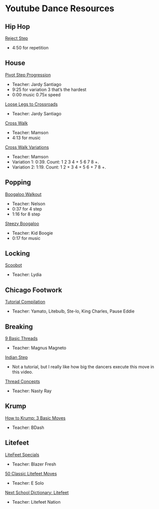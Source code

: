 # Youtube Dance Resources

## Hip Hop
[Reject Step](https://www.youtube.com/watch?v=fMEBZ59AQLk)
* 4:50 for repetition

## House 
[Pivot Step Progression](https://www.youtube.com/watch?v=AdELXIatPDA)
* Teacher: Jardy Santiago
* 9:25 for variation 3 that’s the hardest
* 0:00 music 0.75x speed

[Loose Legs to Crossroads](https://www.youtube.com/watch?v=qhjIoA0kq4g)
* Teacher: Jardy Santiago

[Cross Walk](https://www.youtube.com/watch?v=TQVuoS39yY8)
* Teacher: Mamson
* 4:13 for music

[Cross Walk Variations](https://www.youtube.com/watch?v=S_ygdFJ4L54)
* Teacher: Mamson
* Variation 1: 0:39. Count: 1   2   3   4 + 5   6   7   8 +.
* Variation 2: 1:19. Count: 1   2 + 3   4 + 5   6 + 7   8 +.   

## Popping
[Boogaloo Walkout](https://www.youtube.com/watch?v=_oiBafzsEFk)
* Teacher: Nelson
* 0:37 for 4 step
* 1:16 for 8 step

[Steezy Boogaloo](https://www.youtube.com/watch?v=9Zd1LnclWug)
* Teacher: Kid Boogie
* 0:17 for music

## Locking
[Scoobot](https://www.youtube.com/watch?v=2_qDDJC6eJ8)
* Teacher: Lydia

## Chicago Footwork
[Tutorial Compilation](https://www.youtube.com/watch?v=M_9A9yKOeTY)
* Teacher: Yamato,  Litebulb, Ste-lo, King Charles, Pause Eddie

## Breaking
[9 Basic Threads](https://www.youtube.com/watch?v=Jr9rVymPj7U)
* Teacher: Magnus Magneto

[Indian Step](https://www.youtube.com/watch?v=cKfQ9AQe11E&feature=youtu.be&t=75)
* Not a tutorial, but I really like how big the dancers execute this move in this video.

[Thread Concepts](https://www.youtube.com/watch?v=SJE8YM4iYGY)
* Teacher: Nasty Ray

## Krump
[How to Krump: 3 Basic Moves](https://www.youtube.com/watch?v=3C4wEZ6fEuU)
* Teacher: BDash

## Litefeet
[LiteFeet Specials](https://www.youtube.com/watch?v=2L8UH2zMx6E)
* Teacher: Blazer Fresh

[50 Classic Litefeet Moves](https://www.youtube.com/watch?v=-IdY7BQTCWs)
* Teacher: E Solo

[Next School Dictionary: Litefeet](https://www.youtube.com/watch?v=mmX7KT7D9Nw)
* Teacher: Litefeet Nation
